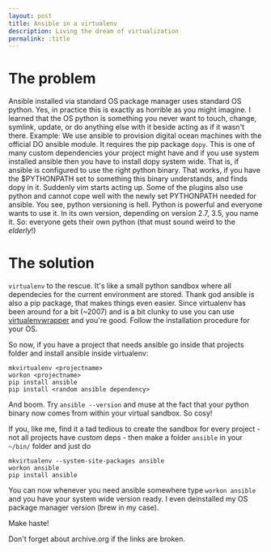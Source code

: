 ```yaml
---
layout: post
title: Ansible in a virtualenv
description: Living the dream of virtualization
permalink: :title
---
```


# The problem
Ansible installed via standard OS package manager uses standard OS python. Yes, in practice this is exactly as horrible as you might imagine. I learned that the OS python is something you never want to touch, change, symlink, update, or do anything else with it beside acting as if it wasn't there.
Example: We use ansible to provision digital ocean machines with the official DO ansible module. It requires the pip package `dopy`. This is one of many custom dependencies your project might have and if you use system installed ansible then you have to install dopy system wide. That is, if ansible is configured to use the right python binary. That works, if you have the $PYTHONPATH set to something this binary understands, and finds dopy in it.
Suddenly vim starts acting up. Some of the plugins also use python and cannot cope well with the newly set PYTHONPATH needed for ansible. You see, python versioning is hell. Python is powerful and everyone wants to use it. In its own version, depending on version 2.7, 3.5, you name it. So: everyone gets their own python (that must sound weird to the *elderly*!)

# The solution
`virtualenv` to the rescue. It's like a small python sandbox where all dependecies for the current environment are stored. Thank god ansible is also a pip package, that makes things even easier. Since virtualenv has been around for a bit (~2007) and is a bit clunky to use you can use [virtualenvwrapper](https://virtualenv.pypa.io/en/stable/) and you're good.
Follow the installation procedure for your OS.

So now, if you have a project that needs ansible go inside that projects folder and install ansible inside virtualenv:
```
mkvirtualenv <projectname>
workon <projectname>
pip install ansible
pip install <random ansible dependency>
```
And boom. Try `ansible --version` and muse at the fact that your python binary now comes from within your virtual sandbox. So cosy!

If you, like me, find it a tad tedious to create the sandbox for every project - not all projects have custom deps - then make a folder `ansible` in your `~/bin/` folder and just do 
```
mkvirtualenv --system-site-packages ansible
workon ansible
pip install ansible
```
You can now whenever you need ansible somewhere type `workon ansible` and you have your system wide version ready. I even deinstalled my OS package manager version (brew in my case).

Make haste!

Don't forget about archive.org if the links are broken.
